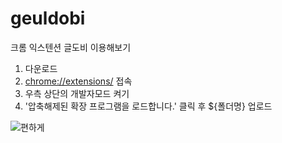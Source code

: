 # geuldobi

크롬 익스텐션 글도비 이용해보기
1. 다운로드
2. [chrome://extensions/](chrome://extensions/) 접속
3. 우측 상단의 개발자모드 켜기
4. '압축해제된 확장 프로그램을 로드합니다.' 클릭 후 ${폴더명} 업로드


![편하게](https://github.com/comgongdaeng/geuldobi/assets/109388787/7ace29ef-97db-446d-9b3f-93d9086e2191)
